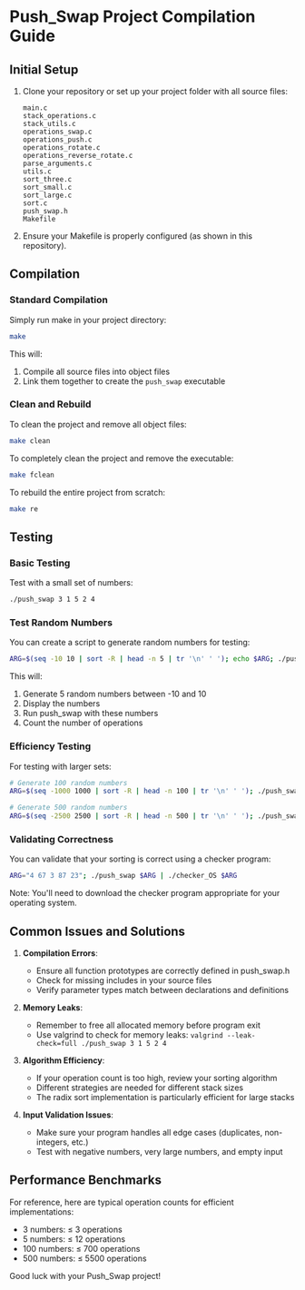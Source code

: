# Push_Swap Project Compilation Guide

## Initial Setup

1. Clone your repository or set up your project folder with all source files:
   ```
   main.c
   stack_operations.c
   stack_utils.c
   operations_swap.c
   operations_push.c
   operations_rotate.c
   operations_reverse_rotate.c
   parse_arguments.c
   utils.c
   sort_three.c
   sort_small.c
   sort_large.c
   sort.c
   push_swap.h
   Makefile
   ```

2. Ensure your Makefile is properly configured (as shown in this repository).

## Compilation

### Standard Compilation

Simply run make in your project directory:
```bash
make
```

This will:
1. Compile all source files into object files
2. Link them together to create the `push_swap` executable

### Clean and Rebuild

To clean the project and remove all object files:
```bash
make clean
```

To completely clean the project and remove the executable:
```bash
make fclean
```

To rebuild the entire project from scratch:
```bash
make re
```

## Testing

### Basic Testing

Test with a small set of numbers:
```bash
./push_swap 3 1 5 2 4
```

### Test Random Numbers

You can create a script to generate random numbers for testing:
```bash
ARG=$(seq -10 10 | sort -R | head -n 5 | tr '\n' ' '); echo $ARG; ./push_swap $ARG | wc -l
```

This will:
1. Generate 5 random numbers between -10 and 10
2. Display the numbers
3. Run push_swap with these numbers
4. Count the number of operations

### Efficiency Testing

For testing with larger sets:
```bash
# Generate 100 random numbers
ARG=$(seq -1000 1000 | sort -R | head -n 100 | tr '\n' ' '); ./push_swap $ARG | wc -l

# Generate 500 random numbers
ARG=$(seq -2500 2500 | sort -R | head -n 500 | tr '\n' ' '); ./push_swap $ARG | wc -l
```

### Validating Correctness

You can validate that your sorting is correct using a checker program:
```bash
ARG="4 67 3 87 23"; ./push_swap $ARG | ./checker_OS $ARG
```

Note: You'll need to download the checker program appropriate for your operating system.

## Common Issues and Solutions

1. **Compilation Errors**:
   - Ensure all function prototypes are correctly defined in push_swap.h
   - Check for missing includes in your source files
   - Verify parameter types match between declarations and definitions

2. **Memory Leaks**:
   - Remember to free all allocated memory before program exit
   - Use valgrind to check for memory leaks: `valgrind --leak-check=full ./push_swap 3 1 5 2 4`

3. **Algorithm Efficiency**:
   - If your operation count is too high, review your sorting algorithm
   - Different strategies are needed for different stack sizes
   - The radix sort implementation is particularly efficient for large stacks

4. **Input Validation Issues**:
   - Make sure your program handles all edge cases (duplicates, non-integers, etc.)
   - Test with negative numbers, very large numbers, and empty input

## Performance Benchmarks

For reference, here are typical operation counts for efficient implementations:
- 3 numbers: ≤ 3 operations
- 5 numbers: ≤ 12 operations
- 100 numbers: ≤ 700 operations
- 500 numbers: ≤ 5500 operations

Good luck with your Push_Swap project!
